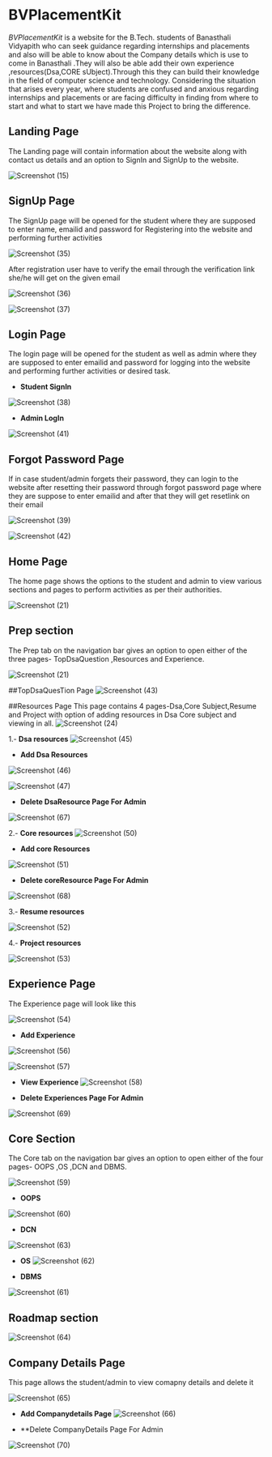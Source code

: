 # BVPlacementKit
*BVPlacementKit* is a website for the B.Tech. students of
Banasthali Vidyapith  who can seek guidance regarding internships and placements and also will be able to know about the Company details which is  use to come in Banasthali .They  will also be able add their own experience ,resources(Dsa,CORE sUbject).Through this they can  build their knowledge in the field of computer science and technology.
Considering the situation that arises every year, where students are confused and anxious regarding internships and placements or are facing difficulty in finding from where to start and what to start we have made this Project to bring the difference.

## Landing Page 

The Landing page will contain information about the website along with contact us details and an option to SignIn and SignUp to the website.

![Screenshot (15)](https://user-images.githubusercontent.com/85822746/231597883-8ab1e949-5c28-4a4b-b95f-7744cf4ddfce.png)

## SignUp Page 
The SignUp page will be opened for the student  where they are supposed to enter name,
emailid and password for Registering into the website and performing further activities 

![Screenshot (35)](https://user-images.githubusercontent.com/85822746/231599554-e6574f22-a134-4f08-873f-6e57316a35b1.png)

After registration user have to verify the email through the verification link she/he will get on the given email

![Screenshot (36)](https://user-images.githubusercontent.com/85822746/231600524-234de015-6671-4cc0-ae62-c2fa102b42e5.png)

![Screenshot (37)](https://user-images.githubusercontent.com/85822746/231600990-779cd384-6e08-40d7-8176-4d7d8c2cf1cb.png)



## Login Page
The login page will be opened for the student as well as admin where they are supposed to enter
emailid and password for logging into the website and performing further activities
or desired task.

- **Student SignIn**

![Screenshot (38)](https://user-images.githubusercontent.com/85822746/231599625-feed9903-b2bf-4919-b94e-dd962971249d.png)


- **Admin LogIn**

![Screenshot (41)](https://user-images.githubusercontent.com/85822746/231599922-478d6bb4-167f-4ad0-8143-b7cd8326e586.png)


## Forgot Password Page
If in case student/admin forgets their password, they can login to the website after resetting their password through forgot password page
where they are suppose to enter emailid and after that they will get resetlink on their email

![Screenshot (39)](https://user-images.githubusercontent.com/85822746/231601290-e33e7454-b603-4131-a61e-f3937d37d2b6.png)

![Screenshot (42)](https://user-images.githubusercontent.com/85822746/231601321-d8cd071a-e6a4-43da-a92c-320a4ac34e89.png)

## Home Page
The home page shows the options to the student and admin to view various sections and pages to 
perform activities as per their authorities.

![Screenshot (21)](https://user-images.githubusercontent.com/85822746/231601643-8f3d22d2-ccb7-45c9-b549-7cdf69b2cba4.png)


## Prep section
The Prep tab on the navigation bar gives an option to open either of the
three pages- TopDsaQuestion ,Resources and Experience.


![Screenshot (21)](https://user-images.githubusercontent.com/85822746/231602365-7a720bbc-bb5b-45aa-8d6f-3cfc91a327a8.png)

##TopDsaQuesTion Page
![Screenshot (43)](https://user-images.githubusercontent.com/85822746/231602700-d05339b0-6a36-484b-a59e-567674cbeaa0.png)


##Resources Page
This page contains 4 pages-Dsa,Core Subject,Resume and Project with option of adding resources in Dsa Core subject and viewing in all.
![Screenshot (24)](https://user-images.githubusercontent.com/85822746/231602848-d5513baf-a6be-4004-b029-bf64ee32d9a0.png)

1.- **Dsa resources**
![Screenshot (45)](https://user-images.githubusercontent.com/85822746/231603500-39f8b39a-6dcc-41da-8b3f-55ec876f89dc.png)

- **Add Dsa Resources**

![Screenshot (46)](https://user-images.githubusercontent.com/85822746/231603524-ddbb40f0-2468-4b1b-a9bf-14e2649c8707.png)

![Screenshot (47)](https://user-images.githubusercontent.com/85822746/231604175-6868ae9a-0082-4471-aada-38f65523bc41.png)

- **Delete DsaResource Page For Admin**

![Screenshot (67)](https://user-images.githubusercontent.com/85822746/231607693-37f992dc-b808-44ff-b4a2-fa230401ff89.png)


2.- **Core resources**
![Screenshot (50)](https://user-images.githubusercontent.com/85822746/231604251-46fe00e4-4230-4520-9a80-d7fb50ce6dc1.png)


- **Add core Resources**

![Screenshot (51)](https://user-images.githubusercontent.com/85822746/231604302-3f0be63c-934f-438a-9fdf-1ed96524c081.png)

- **Delete coreResource Page For Admin**

![Screenshot (68)](https://user-images.githubusercontent.com/85822746/231607646-ec2321b8-bdac-4d9d-8980-0b1acda3c013.png)


3.- **Resume resources**

![Screenshot (52)](https://user-images.githubusercontent.com/85822746/231604466-504db0c7-61e3-45fe-ab95-86b752926e5c.png)

4.- **Project resources**

![Screenshot (53)](https://user-images.githubusercontent.com/85822746/231604577-0e231e59-8a72-4c8e-9f73-26428da9704a.png)


## Experience Page
The Experience page will look like this

![Screenshot (54)](https://user-images.githubusercontent.com/85822746/231604977-3eb96329-2371-43c9-8dd6-6bed4ebdc9b5.png)

- **Add Experience**

![Screenshot (56)](https://user-images.githubusercontent.com/85822746/231605744-a7c0a0ef-5ae8-4bef-8b43-66dde9de3522.png)


![Screenshot (57)](https://user-images.githubusercontent.com/85822746/231605786-1e5f7e82-ded6-44bc-a036-7508c030a675.png)

- **View Experience**
![Screenshot (58)](https://user-images.githubusercontent.com/85822746/231605944-ce6be010-2bd3-4d85-9183-cf5d3a9e9b73.png)

- **Delete Experiences Page For Admin**

![Screenshot (69)](https://user-images.githubusercontent.com/85822746/231607599-f6fd77d9-3f08-41be-97e5-5f62fa082aed.png)


## Core Section
The Core tab on the navigation bar gives an option to open either of the
four pages- OOPS ,OS ,DCN and DBMS.

![Screenshot (59)](https://user-images.githubusercontent.com/85822746/231606345-bd08a581-af51-4abe-9cbe-725c774a61ce.png)

- **OOPS**

![Screenshot (60)](https://user-images.githubusercontent.com/85822746/231606433-1fed36e0-2abf-40f0-87ef-d2b5bdbb2b68.png)


- **DCN**

![Screenshot (63)](https://user-images.githubusercontent.com/85822746/231606549-95a1bdae-0445-49e2-a970-14ec4ad14d9d.png)


- **OS**
![Screenshot (62)](https://user-images.githubusercontent.com/85822746/231606627-c7b15b79-caa7-4539-b019-b75dc706da69.png)

- **DBMS**

![Screenshot (61)](https://user-images.githubusercontent.com/85822746/231606666-b258f968-9169-4b19-a09d-a97edfa891aa.png)



## Roadmap section
![Screenshot (64)](https://user-images.githubusercontent.com/85822746/231606789-bd9f184e-58ae-4899-b8b3-4265743a5b36.png)


## Company Details Page
This page allows the student/admin to view comapny details and delete it

![Screenshot (65)](https://user-images.githubusercontent.com/85822746/231607171-e0414811-942c-4b02-8613-c5ffb6d38c2c.png)


- **Add Companydetails Page**
![Screenshot (66)](https://user-images.githubusercontent.com/85822746/231607212-4655ee07-6d7b-492a-b551-11465cb2eb3b.png)


- **Delete CompanyDetails Page For Admin

![Screenshot (70)](https://user-images.githubusercontent.com/85822746/231607570-2ccb0299-ff69-4988-b443-485419766f7e.png)


